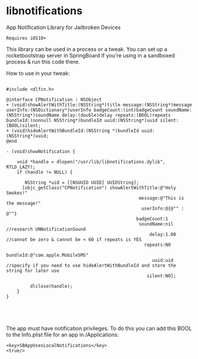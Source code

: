 # libnotifications
App Notification Library for Jailbroken Devices

`Requires iOS10+`

This library can be used in a process or a tweak. You can set up a rocketbootstrap server in SpringBoard if you're using in a sandboxed process & run this code there. 

How to use in your tweak:

```objc

#include <dlfcn.h>

@interface CPNotification : NSObject
+ (void)showAlertWithTitle:(NSString*)title message:(NSString*)message userInfo:(NSDictionary*)userInfo badgeCount:(int)badgeCount soundName:(NSString*)soundName delay:(double)delay repeats:(BOOL)repeats bundleId:(nonnull NSString*)bundleId uuid:(NSString*)uuid silent:(BOOL)silent;
+ (void)hideAlertWithBundleId:(NSString *)bundleId uuid:(NSString*)uuid;
@end

- (void)showNotification {

	void *handle = dlopen("/usr/lib/libnotifications.dylib", RTLD_LAZY);
	if (handle != NULL) {                                            
    
 	   NSString *uid = [[NSUUID UUID] UUIDString];        
  	  [objc_getClass("CPNotification") showAlertWithTitle:@"Holy Smokes!"
  	                                              message:@"This is the message!"
	                                               userInfo:@{@"" : @""}
	                                             badgeCount:1
	                                              soundName:nil //research UNNotificationSound
	                                                  delay:1.00 //cannot be zero & cannot be < 60 if repeats is YES
	                                                repeats:NO
	                                               bundleId:@"com.apple.MobileSMS"
	                                                   uuid:uid //specify if you need to use hideAlertWithBundleId and store the string for later use
	                                                 silent:NO];
					       				       
	     dlclose(handle);
	}
}





```

The app must have notification privileges. To do this you can add this BOOL to the Info.plist file for an app in /Applications: 
```
<key>SBAppUsesLocalNotifications</key>
<true/>
```

